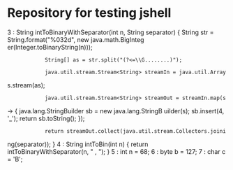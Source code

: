 # Repository for testing jshell
3 :  String intToBinaryWithSeparator(int n, String separator) {
                String str = String.format("%032d", new java.math.BigInteg
er(Integer.toBinaryString(n)));

                String[] as = str.split("(?<=\\G........)");

                java.util.stream.Stream<String> streamIn = java.util.Array
s.stream(as);

                java.util.stream.Stream<String> streamOut = streamIn.map(s
 -> {
                        java.lang.StringBuilder sb = new java.lang.StringB
uilder(s);
                        sb.insert(4, '_');
                        return sb.toString();
                });

                return streamOut.collect(java.util.stream.Collectors.joini
ng(separator));
        }
   4 :  String intToBin(int n) {
                return intToBinaryWithSeparator(n, " , ");
        }
   5 : int n = 68;
   6 : byte b = 127;
   7 : char c = 'B';
